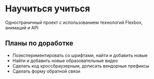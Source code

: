 # Научиться учиться
Одностраничный проект с использованием технологий Flexbox, анимаций и API

## Планы по доработке
- Поэкспериментировать со шрифтами, найти и добавить новые
- Найти и добавить новые образовательные видео
- Сделать код кроссбраузерным, дописать вендорные префиксы
- Сделать форму обратной связи
